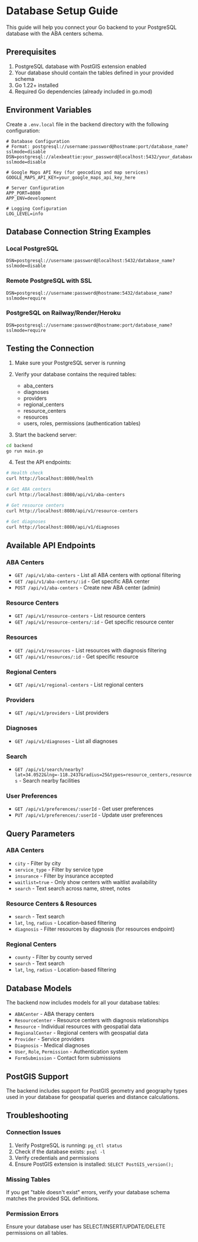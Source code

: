 # Database Setup Guide

This guide will help you connect your Go backend to your PostgreSQL database with the ABA centers schema.

## Prerequisites

1. PostgreSQL database with PostGIS extension enabled
2. Your database should contain the tables defined in your provided schema
3. Go 1.22+ installed
4. Required Go dependencies (already included in go.mod)

## Environment Variables

Create a `.env.local` file in the backend directory with the following configuration:

```env
# Database Configuration
# Format: postgresql://username:password@hostname:port/database_name?sslmode=disable
DSN=postgresql://alexbeattie:your_password@localhost:5432/your_database_name?sslmode=disable

# Google Maps API Key (for geocoding and map services)
GOOGLE_MAPS_API_KEY=your_google_maps_api_key_here

# Server Configuration
APP_PORT=8080
APP_ENV=development

# Logging Configuration
LOG_LEVEL=info
```

## Database Connection String Examples

### Local PostgreSQL
```
DSN=postgresql://username:password@localhost:5432/database_name?sslmode=disable
```

### Remote PostgreSQL with SSL
```
DSN=postgresql://username:password@hostname:5432/database_name?sslmode=require
```

### PostgreSQL on Railway/Render/Heroku
```
DSN=postgresql://username:password@hostname:port/database_name?sslmode=require
```

## Testing the Connection

1. Make sure your PostgreSQL server is running
2. Verify your database contains the required tables:
   - aba_centers
   - diagnoses
   - providers
   - regional_centers
   - resource_centers
   - resources
   - users, roles, permissions (authentication tables)

3. Start the backend server:
```bash
cd backend
go run main.go
```

4. Test the API endpoints:
```bash
# Health check
curl http://localhost:8080/health

# Get ABA centers
curl http://localhost:8080/api/v1/aba-centers

# Get resource centers
curl http://localhost:8080/api/v1/resource-centers

# Get diagnoses
curl http://localhost:8080/api/v1/diagnoses
```

## Available API Endpoints

### ABA Centers
- `GET /api/v1/aba-centers` - List all ABA centers with optional filtering
- `GET /api/v1/aba-centers/:id` - Get specific ABA center
- `POST /api/v1/aba-centers` - Create new ABA center (admin)

### Resource Centers
- `GET /api/v1/resource-centers` - List resource centers
- `GET /api/v1/resource-centers/:id` - Get specific resource center

### Resources
- `GET /api/v1/resources` - List resources with diagnosis filtering
- `GET /api/v1/resources/:id` - Get specific resource

### Regional Centers
- `GET /api/v1/regional-centers` - List regional centers

### Providers
- `GET /api/v1/providers` - List providers

### Diagnoses
- `GET /api/v1/diagnoses` - List all diagnoses

### Search
- `GET /api/v1/search/nearby?lat=34.0522&lng=-118.2437&radius=25&types=resource_centers,resources` - Search nearby facilities

### User Preferences
- `GET /api/v1/preferences/:userId` - Get user preferences
- `PUT /api/v1/preferences/:userId` - Update user preferences

## Query Parameters

### ABA Centers
- `city` - Filter by city
- `service_type` - Filter by service type
- `insurance` - Filter by insurance accepted
- `waitlist=true` - Only show centers with waitlist availability
- `search` - Text search across name, street, notes

### Resource Centers & Resources
- `search` - Text search
- `lat`, `lng`, `radius` - Location-based filtering
- `diagnosis` - Filter resources by diagnosis (for resources endpoint)

### Regional Centers
- `county` - Filter by county served
- `search` - Text search
- `lat`, `lng`, `radius` - Location-based filtering

## Database Models

The backend now includes models for all your database tables:
- `ABACenter` - ABA therapy centers
- `ResourceCenter` - Resource centers with diagnosis relationships
- `Resource` - Individual resources with geospatial data
- `RegionalCenter` - Regional centers with geospatial data
- `Provider` - Service providers
- `Diagnosis` - Medical diagnoses
- `User`, `Role`, `Permission` - Authentication system
- `FormSubmission` - Contact form submissions

## PostGIS Support

The backend includes support for PostGIS geometry and geography types used in your database for geospatial queries and distance calculations.

## Troubleshooting

### Connection Issues
1. Verify PostgreSQL is running: `pg_ctl status`
2. Check if the database exists: `psql -l`
3. Verify credentials and permissions
4. Ensure PostGIS extension is installed: `SELECT PostGIS_version();`

### Missing Tables
If you get "table doesn't exist" errors, verify your database schema matches the provided SQL definitions.

### Permission Errors
Ensure your database user has SELECT/INSERT/UPDATE/DELETE permissions on all tables. 